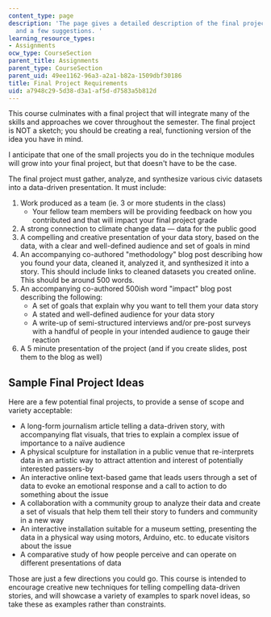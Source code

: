 ```yaml
---
content_type: page
description: 'The page gives a detailed description of the final project requirements
  and a few suggestions. '
learning_resource_types:
- Assignments
ocw_type: CourseSection
parent_title: Assignments
parent_type: CourseSection
parent_uid: 49ee1162-96a3-a2a1-b82a-1509dbf30186
title: Final Project Requirements
uid: a7948c29-5d38-d3a1-af5d-d7583a5b812d
---
```


This course culminates with a final project that will integrate many of the skills and approaches we cover throughout the semester. The final project is NOT a sketch; you should be creating a real, functioning version of the idea you have in mind.

I anticipate that one of the small projects you do in the technique modules will grow into your final project, but that doesn't have to be the case.

The final project must gather, analyze, and synthesize various civic datasets into a data-driven presentation. It must include:

1.  Work produced as a team (ie. 3 or more students in the class)
    *   Your fellow team members will be providing feedback on how you contributed and that will impact your final project grade
2.  A strong connection to climate change data — data for the public good
3.  A compelling and creative presentation of your data story, based on the data, with a clear and well-defined audience and set of goals in mind
4.  An accompanying co-authored "methodology" blog post describing how you found your data, cleaned it, analyzed it, and synthesized it into a story. This should include links to cleaned datasets you created online. This should be around 500 words.
5.  An accompanying co-authored 500ish word "impact" blog post describing the following:
    *   A set of goals that explain why you want to tell them your data story
    *   A stated and well-defined audience for your data story
    *   A write-up of semi-structured interviews and/or pre-post surveys with a handful of people in your intended audience to gauge their reaction
6.  A 5 minute presentation of the project (and if you create slides, post them to the blog as well)

Sample Final Project Ideas 
---------------------------

Here are a few potential final projects, to provide a sense of scope and variety acceptable:

*   A long-form journalism article telling a data-driven story, with accompanying flat visuals, that tries to explain a complex issue of importance to a naïve audience
*   A physical sculpture for installation in a public venue that re-interprets data in an artistic way to attract attention and interest of potentially interested passers-by
*   An interactive online text-based game that leads users through a set of data to evoke an emotional response and a call to action to do something about the issue
*   A collaboration with a community group to analyze their data and create a set of visuals that help them tell their story to funders and community in a new way
*   An interactive installation suitable for a museum setting, presenting the data in a physical way using motors, Arduino, etc. to educate visitors about the issue
*   A comparative study of how people perceive and can operate on different presentations of data

Those are just a few directions you could go. This course is intended to encourage creative new techniques for telling compelling data-driven stories, and will showcase a variety of examples to spark novel ideas, so take these as examples rather than constraints.